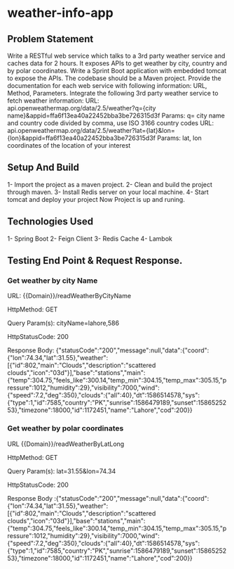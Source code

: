 # weather-info-app

## Problem Statement


Write a RESTful web service which talks to a 3rd party weather service and caches data for 2 hours.
It exposes APIs to get weather by city, country and by polar coordinates.
Write a Sprint Boot application with embedded tomcat to expose the APIs. The codebase should be a Maven project.
Provide the documentation for each web service with following information:
URL, Method, Parameters.
Integrate the following 3rd party weather service to fetch weather information:
URL:
api.openweathermap.org/data/2.5/weather?q={city name}&appid=ffa6f13ea40a22452bba3be726315d3f
Params:
q= city name and country code divided by comma, use ISO 3166 country codes
URL:
api.openweathermap.org/data/2.5/weather?lat={lat}&lon={lon}&appid=ffa6f13ea40a22452bba3be726315d3f
Params:
lat, lon coordinates of the location of your interest

## Setup And Build
1- Import the project as a maven project.
2- Clean and build the project through maven.
3- Install Redis server on your local machine.
4- Start tomcat and deploy your project
Now Project is up and runing.

## Technologies Used
1- Spring Boot
2- Feign Client
3- Redis Cache
4- Lambok

## Testing End Point & Request Response.

### Get weather by city Name
	 
URL:	{{Domain}}/readWeatherByCityName

HttpMethod:	GET

Query Param(s):	cityName=lahore,586

HttpStatusCode:	200

Response Body:	{"statusCode":"200","message":null,"data":{"coord":{"lon":74.34,"lat":31.55},"weather":[{"id":802,"main":"Clouds","description":"scattered clouds","icon":"03d"}],"base":"stations","main":{"temp":304.75,"feels_like":300.14,"temp_min":304.15,"temp_max":305.15,"pressure":1012,"humidity":29},"visibility":7000,"wind":{"speed":7.2,"deg":350},"clouds":{"all":40},"dt":1586514578,"sys":{"type":1,"id":7585,"country":"PK","sunrise":1586479189,"sunset":1586525253},"timezone":18000,"id":1172451,"name":"Lahore","cod":200}}

### Get weather by polar coordinates

URL	{{Domain}}/readWeatherByLatLong

HttpMethod:	GET

Query Param(s):	lat=31.55&lon=74.34

HttpStatusCode:	200

Response Body	:{"statusCode":"200","message":null,"data":{"coord":{"lon":74.34,"lat":31.55},"weather":[{"id":802,"main":"Clouds","description":"scattered clouds","icon":"03d"}],"base":"stations","main":{"temp":304.75,"feels_like":300.14,"temp_min":304.15,"temp_max":305.15,"pressure":1012,"humidity":29},"visibility":7000,"wind":{"speed":7.2,"deg":350},"clouds":{"all":40},"dt":1586514578,"sys":{"type":1,"id":7585,"country":"PK","sunrise":1586479189,"sunset":1586525253},"timezone":18000,"id":1172451,"name":"Lahore","cod":200}}


